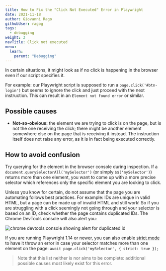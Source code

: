 ```yaml
---
title: How to Fix the "Click Not Executed" Error in Playwright
date: 2021-11-18
author: Giovanni Rago
githubUser: ragog
tags:
  - debugging
weight: 3
navTitle: Click not executed
menu:
  learn:
    parent: "Debugging"
---
```


In certain situations, it might look as if no click is happening in the browser even if our script specifies it. 

For example: our Playwright script is supposed to run a `page.click('#btn-login')` but seems to ignore the click and just proceed with the next instruction. This can result in an `Element not found error` or similar.

## Possible causes

- **Not-so-obvious:** the element we are trying to click is on the page, but is not the one receiving the click; there might be another element somewhere else on the page that is receiving it instead. The instruction itself does not raise any error, as it is in fact being executed correctly.

## How to avoid confusion

Try querying for the element in the browser console during inspection. If a `document.querySelectorAll('mySelector')` (or simply `$$('mySelector')`) returns more than one element, you want to come up with a more precise selector which references only the specific element you are looking to click.

Unless you know for certain, do not assume that the page you are automating follows best practices. For example: IDs are unique in valid HTML, but a page can be made up of invalid HTML and still work! So if you are struggling with a click seemingly not going through and your selector is based on an ID, check whether the page contains duplicated IDs. The Chrome DevTools console will also alert you:

![chrome devtools console showing alert for duplicated id](/samples/images/errors-ids-console.png)

If you are running Playwright 1.14 or newer, you can also enable [strict mode](https://playwright.dev/docs/release-notes#version-114) to have it throw an error in case your selector matches more than one element on the page: `await page.click('mySelector', { strict: true });`

> Note that this list neither is nor aims to be complete: additional possible causes most likely exist for this error.
